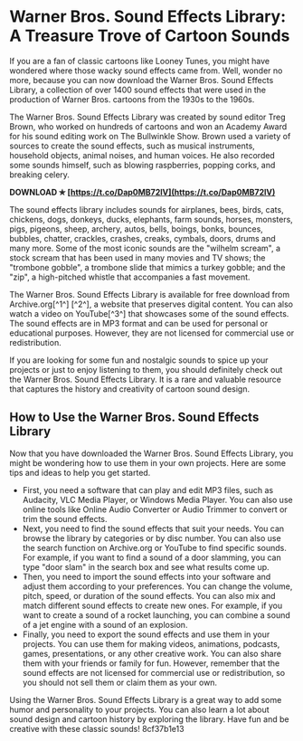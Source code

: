 # Warner Bros. Sound Effects Library: A Treasure Trove of Cartoon Sounds
 
If you are a fan of classic cartoons like Looney Tunes, you might have wondered where those wacky sound effects came from. Well, wonder no more, because you can now download the Warner Bros. Sound Effects Library, a collection of over 1400 sound effects that were used in the production of Warner Bros. cartoons from the 1930s to the 1960s.
 
The Warner Bros. Sound Effects Library was created by sound editor Treg Brown, who worked on hundreds of cartoons and won an Academy Award for his sound editing work on The Bullwinkle Show. Brown used a variety of sources to create the sound effects, such as musical instruments, household objects, animal noises, and human voices. He also recorded some sounds himself, such as blowing raspberries, popping corks, and breaking celery.
 
**DOWNLOAD ✯ [https://t.co/Dap0MB72lV](https://t.co/Dap0MB72lV)**


 
The sound effects library includes sounds for airplanes, bees, birds, cats, chickens, dogs, donkeys, ducks, elephants, farm sounds, horses, monsters, pigs, pigeons, sheep, archery, autos, bells, boings, bonks, bounces, bubbles, chatter, crackles, crashes, creaks, cymbals, doors, drums and many more. Some of the most iconic sounds are the "wilhelm scream", a stock scream that has been used in many movies and TV shows; the "trombone gobble", a trombone slide that mimics a turkey gobble; and the "zip", a high-pitched whistle that accompanies a fast movement.
 
The Warner Bros. Sound Effects Library is available for free download from Archive.org[^1^] [^2^], a website that preserves digital content. You can also watch a video on YouTube[^3^] that showcases some of the sound effects. The sound effects are in MP3 format and can be used for personal or educational purposes. However, they are not licensed for commercial use or redistribution.
 
If you are looking for some fun and nostalgic sounds to spice up your projects or just to enjoy listening to them, you should definitely check out the Warner Bros. Sound Effects Library. It is a rare and valuable resource that captures the history and creativity of cartoon sound design.

## How to Use the Warner Bros. Sound Effects Library
 
Now that you have downloaded the Warner Bros. Sound Effects Library, you might be wondering how to use them in your own projects. Here are some tips and ideas to help you get started.
 
- First, you need a software that can play and edit MP3 files, such as Audacity, VLC Media Player, or Windows Media Player. You can also use online tools like Online Audio Converter or Audio Trimmer to convert or trim the sound effects.
- Next, you need to find the sound effects that suit your needs. You can browse the library by categories or by disc number. You can also use the search function on Archive.org or YouTube to find specific sounds. For example, if you want to find a sound of a door slamming, you can type "door slam" in the search box and see what results come up.
- Then, you need to import the sound effects into your software and adjust them according to your preferences. You can change the volume, pitch, speed, or duration of the sound effects. You can also mix and match different sound effects to create new ones. For example, if you want to create a sound of a rocket launching, you can combine a sound of a jet engine with a sound of an explosion.
- Finally, you need to export the sound effects and use them in your projects. You can use them for making videos, animations, podcasts, games, presentations, or any other creative work. You can also share them with your friends or family for fun. However, remember that the sound effects are not licensed for commercial use or redistribution, so you should not sell them or claim them as your own.

Using the Warner Bros. Sound Effects Library is a great way to add some humor and personality to your projects. You can also learn a lot about sound design and cartoon history by exploring the library. Have fun and be creative with these classic sounds!
 8cf37b1e13
 
